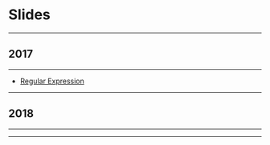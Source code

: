 # Slides

---

## 2017

----

+ [Regular Expression](2017/Regular%20Express)

---

## 2018

----

---